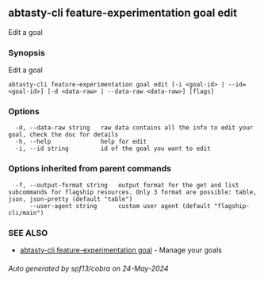 ## abtasty-cli feature-experimentation goal edit

Edit a goal

### Synopsis

Edit a goal

```
abtasty-cli feature-experimentation goal edit [-i <goal-id> | --id=<goal-id>] [-d <data-raw> | --data-raw <data-raw>] [flags]
```

### Options

```
  -d, --data-raw string   raw data contains all the info to edit your goal, check the doc for details
  -h, --help              help for edit
  -i, --id string         id of the goal you want to edit
```

### Options inherited from parent commands

```
  -f, --output-format string   output format for the get and list subcommands for flagship resources. Only 3 format are possible: table, json, json-pretty (default "table")
      --user-agent string      custom user agent (default "flagship-cli/main")
```

### SEE ALSO

* [abtasty-cli feature-experimentation goal](abtasty-cli_feature-experimentation_goal.md)	 - Manage your goals

###### Auto generated by spf13/cobra on 24-May-2024
